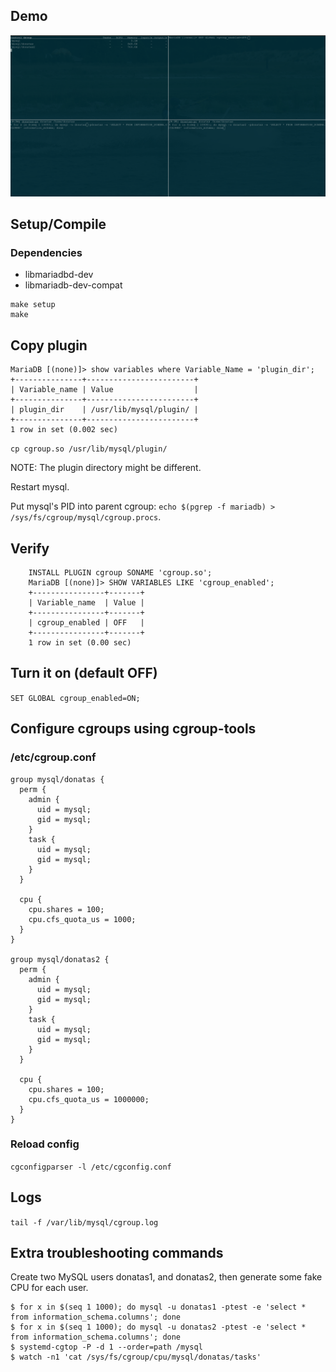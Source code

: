 ## Demo

![](/mariadb-cgroup-plugin.gif)

## Setup/Compile

### Dependencies

* libmariadbd-dev
* libmariadb-dev-compat

```
make setup
make
```

## Copy plugin

```
MariaDB [(none)]> show variables where Variable_Name = 'plugin_dir';
+---------------+------------------------+
| Variable_name | Value                  |
+---------------+------------------------+
| plugin_dir    | /usr/lib/mysql/plugin/ |
+---------------+------------------------+
1 row in set (0.002 sec)
```

`cp cgroup.so /usr/lib/mysql/plugin/`

NOTE: The plugin directory might be different.

Restart mysql.

Put mysql's PID into parent cgroup: `echo $(pgrep -f mariadb) > /sys/fs/cgroup/mysql/cgroup.procs`.

## Verify

```
    INSTALL PLUGIN cgroup SONAME 'cgroup.so';
    MariaDB [(none)]> SHOW VARIABLES LIKE 'cgroup_enabled';
    +----------------+-------+
    | Variable_name  | Value |
    +----------------+-------+
    | cgroup_enabled | OFF   |
    +----------------+-------+
    1 row in set (0.00 sec)
```

## Turn it on (default OFF)

`SET GLOBAL cgroup_enabled=ON;`

## Configure cgroups using cgroup-tools

### /etc/cgroup.conf

```
group mysql/donatas {
  perm {
    admin {
      uid = mysql;
      gid = mysql;
    }
    task {
      uid = mysql;
      gid = mysql;
    }
  }

  cpu {
    cpu.shares = 100;
    cpu.cfs_quota_us = 1000;
  }
}

group mysql/donatas2 {
  perm {
    admin {
      uid = mysql;
      gid = mysql;
    }
    task {
      uid = mysql;
      gid = mysql;
    }
  }

  cpu {
    cpu.shares = 100;
    cpu.cfs_quota_us = 1000000;
  }
}
```

### Reload config

`cgconfigparser -l /etc/cgconfig.conf`

## Logs

`tail -f /var/lib/mysql/cgroup.log`

## Extra troubleshooting commands

Create two MySQL users donatas1, and donatas2, then generate some fake CPU for each user.

```
$ for x in $(seq 1 1000); do mysql -u donatas1 -ptest -e 'select * from information_schema.columns'; done
$ for x in $(seq 1 1000); do mysql -u donatas2 -ptest -e 'select * from information_schema.columns'; done
$ systemd-cgtop -P -d 1 --order=path /mysql
$ watch -n1 'cat /sys/fs/cgroup/cpu/mysql/donatas/tasks'
```
